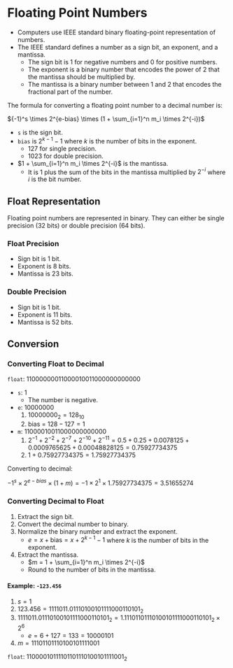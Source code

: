 # Floating Point Numbers

- Computers use IEEE standard binary floating-point representation of numbers.
- The IEEE standard defines a number as a sign bit, an exponent, and a mantissa.
  - The sign bit is 1 for negative numbers and 0 for positive numbers.
  - The exponent is a binary number that encodes the power of 2 that the mantissa should be multiplied by.
  - The mantissa is a binary number between 1 and 2 that encodes the fractional part of the number.

The formula for converting a floating point number to a decimal number is:

${-1}^s \times 2^{e-bias} \times (1 + \sum_{i=1}^n m_i \times 2^{-i})$

- `s` is the sign bit.
- `bias` is $2^{k-1} - 1$ where $k$ is the number of bits in the exponent.
  - $127$ for single precision.
  - $1023$ for double precision.
- $1 + \sum_{i=1}^n m_i \times 2^{-i}$ is the mantissa.
  - It is 1 plus the sum of the bits in the mantissa multiplied by $2^{-i}$ where $i$ is the bit number.

## Float Representation

Floating point numbers are represented in binary.
They can either be single precision (32 bits) or double precision (64 bits).

### Float Precision

- Sign bit is 1 bit.
- Exponent is 8 bits.
- Mantissa is 23 bits.

### Double Precision

- Sign bit is 1 bit.
- Exponent is 11 bits.
- Mantissa is 52 bits.

## Conversion

### Converting Float to Decimal

`float`: $11000000011000010011000000000000$

- `s`: $1$
  - The number is negative.
- `e`: $10000000$
  1. $10000000_2 = 128_{10}$
  2. $\text{bias = } 128 - 127 = 1$
- `m`: $11000010011000000000000$
  1. $2^{-1} + 2^{-2} + 2^{-7} + 2^{-10} + 2^{-11} = 0.5 + 0.25 + 0.0078125 + 0.0009765625 + 0.00048828125 = 0.75927734375$
  2. $1 + 0.75927734375 = 1.75927734375$

Converting to decimal:

$-1^s \times 2^{e-bias} \times (1 + m) = -1 \times 2^{1} \times 1.75927734375 = 3.51655274$

### Converting Decimal to Float

1. Extract the sign bit.
2. Convert the decimal number to binary.
3. Normalize the binary number and extract the exponent.
   - $e = x + \text{bias} = x + 2^{k-1} - 1$ where $k$ is the number of bits in the exponent.
4. Extract the mantissa.
   - $m = 1 + \sum_{i=1}^n m_i \times 2^{-i}$
   - Round to the number of bits in the mantissa.

#### Example: `-123.456`

1. $s = 1$
2. $123.456 = 1111011.01110100101111000110101_2$
3. $1111011.01110100101111000110101_2 = 1.11101101110100101111000110101_2 \times 2^6$
   - $e = 6 + 127 = 133 = 10000101$
4. $m = 11101101110100101111001$

`float`: $11000010111101101110100101111001_2$
